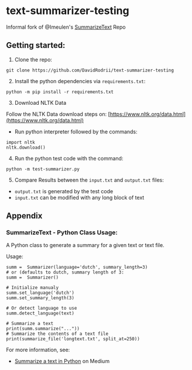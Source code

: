 # text-summarizer-testing
Informal fork of @Imeulen's [SummarizeText](https://github.com/lmeulen/SummarizeText) Repo

## Getting started:
1. Clone the repo:
```
git clone https://github.com/DavidRodrii/text-summarizer-testing

```

2. Install the python dependencies via `requirements.txt`:
```
python -m pip install -r requirements.txt

```

3. Download NLTK Data

Follow the NLTK Data download steps on: [https://www.nltk.org/data.html](https://www.nltk.org/data.html)

* Run python interpreter followed by the commands:
```
import nltk
nltk.download()

```

4. Run the python test code with the command:
```
python -m test-summarizer.py

```

5. Compare Results between the `input.txt` and `output.txt` files:

* `output.txt` is generated by the test code
* `input.txt` can be modified with any long block of text


## Appendix

### SummarizeText - Python Class Usage:

A Python class to generate a summary for a given text or text file.

Usage:
```
summ =  Summarizer(language='dutch', summary_length=3)
# or (defaults to dutch, summary length of 3:
summ =  Summarizer()

# Initialize manualy
summ.set_language('dutch')
summ.set_summary_length(3)

# Or detect language to use
summ.detect_language(text)

# Summarize a text
print(summ.summarize("..."))
# Summarize the contents of a text file
print(summarize_file('longtext.txt', split_at=250))
```
For more information, see:
* [Summarize a text in Python](https://towardsdatascience.com/summarize-a-text-with-python-b3b260c60e72?sk=9d66f3557b7f41b4e7eae1688c5b8120) on Medium

